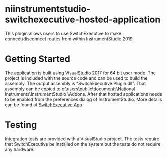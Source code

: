 # niinstrumentstudio-switchexecutive-hosted-application

This plugin allows users to use SwitchExecutive to make connect/disconnect routes from within InstrumentStudio 2019.

# Getting Started

The application is built using VisualStudio 2017 for 64 bit user mode.  The project is included with the source code and can be used to build the assembly.  The output assembly is "SwitchExecutive.Plugin.dll".  That assembly can be copied to c:\users\public\documents\National Instruments\InstrumentStudio <year>\Addons\.  After that hosted applications needs to be enabled from the preferences dialog of InstrumentStudio.  More details can be found at [SwitchExecutive App](https://forums.ni.com/t5/InstrumentStudio/SwitchExecutive-Hosted-Application/gpm-p/3998692?profile.language=en)

# Testing

Integration tests are provided with a VisualStudio project.  The tests require that SwitchExecutive be installed on the system but the tests do not require any hardware.
